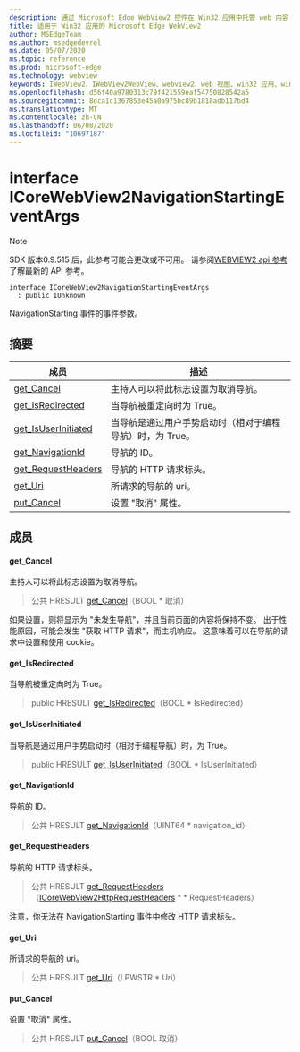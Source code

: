 ```yaml
---
description: 通过 Microsoft Edge WebView2 控件在 Win32 应用中托管 web 内容
title: 适用于 Win32 应用的 Microsoft Edge WebView2
author: MSEdgeTeam
ms.author: msedgedevrel
ms.date: 05/07/2020
ms.topic: reference
ms.prod: microsoft-edge
ms.technology: webview
keywords: IWebView2、IWebView2WebView、webview2、web 视图、win32 应用、win32、edge、ICoreWebView2、ICoreWebView2Controller、浏览器控件、边缘 html
ms.openlocfilehash: d56f40a9780313c79f421559eaf54750828542a5
ms.sourcegitcommit: 8dca1c1367853e45a0a975bc89b1818adb117bd4
ms.translationtype: MT
ms.contentlocale: zh-CN
ms.lasthandoff: 06/08/2020
ms.locfileid: "10697187"
---
```

# interface ICoreWebView2NavigationStartingEventArgs 

> [!NOTE]
> SDK 版本0.9.515 后，此参考可能会更改或不可用。 请参阅[WEBVIEW2 api 参考](../../../webview2-api-reference.md)了解最新的 API 参考。

```
interface ICoreWebView2NavigationStartingEventArgs
  : public IUnknown
```

NavigationStarting 事件的事件参数。

## 摘要

 成员                        | 描述
--------------------------------|---------------------------------------------
[get_Cancel](#get_cancel) | 主持人可以将此标志设置为取消导航。
[get_IsRedirected](#get_isredirected) | 当导航被重定向时为 True。
[get_IsUserInitiated](#get_isuserinitiated) | 当导航是通过用户手势启动时（相对于编程导航）时，为 True。
[get_NavigationId](#get_navigationid) | 导航的 ID。
[get_RequestHeaders](#get_requestheaders) | 导航的 HTTP 请求标头。
[get_Uri](#get_uri) | 所请求的导航的 uri。
[put_Cancel](#put_cancel) | 设置 "取消" 属性。

## 成员

#### get_Cancel 

主持人可以将此标志设置为取消导航。

> 公共 HRESULT [get_Cancel](#get_cancel)（BOOL * 取消）

如果设置，则将显示为 "未发生导航"，并且当前页面的内容将保持不变。 出于性能原因，可能会发生 "获取 HTTP 请求"，而主机响应。 这意味着可以在导航的请求中设置和使用 cookie。

#### get_IsRedirected 

当导航被重定向时为 True。

> public HRESULT [get_IsRedirected](#get_isredirected)（BOOL * IsRedirected）

#### get_IsUserInitiated 

当导航是通过用户手势启动时（相对于编程导航）时，为 True。

> public HRESULT [get_IsUserInitiated](#get_isuserinitiated)（BOOL * IsUserInitiated）

#### get_NavigationId 

导航的 ID。

> 公共 HRESULT [get_NavigationId](#get_navigationid)（UINT64 * navigation_id）

#### get_RequestHeaders 

导航的 HTTP 请求标头。

> 公共 HRESULT [get_RequestHeaders](#get_requestheaders)（[ICoreWebView2HttpRequestHeaders](icorewebview2httprequestheaders.md) * * RequestHeaders）

注意，你无法在 NavigationStarting 事件中修改 HTTP 请求标头。

#### get_Uri 

所请求的导航的 uri。

> 公共 HRESULT [get_Uri](#get_uri)（LPWSTR * Uri）

#### put_Cancel 

设置 "取消" 属性。

> 公共 HRESULT [put_Cancel](#put_cancel)（BOOL 取消）

